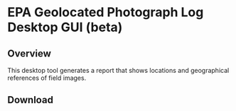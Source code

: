 # EPA Geolocated Photograph Log Desktop GUI (beta)
## Overview
This desktop tool generates a report that shows locations and geographical references of field images.

## Download

